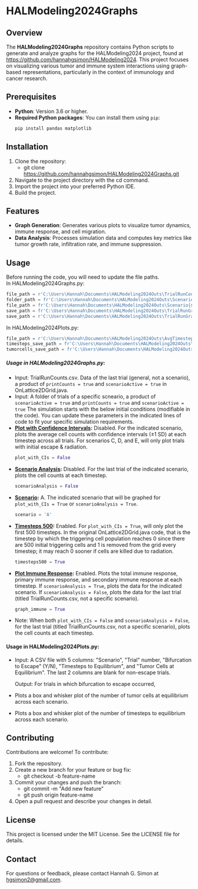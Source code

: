 # HALModeling2024Graphs

## Overview
The **HALModeling2024Graphs** repository contains Python scripts to generate and analyze graphs for the HALModeling2024 project, found at https://github.com/hannahgsimon/HALModeling2024. This project focuses on visualizing various tumor and immune system interactions using graph-based representations, particularly in the context of immunology and cancer research.

## Prerequisites
- **Python**: Version 3.6 or higher.
- **Required Python packages**: You can install them using `pip`:
   ```bash
   pip install pandas matplotlib

## Installation
1. Clone the repository:
    - git clone https://github.com/hannahgsimon/HALModeling2024Graphs.git
2. Navigate to the project directory with the cd command.
3. Import the project into your preferred Python IDE.
4. Build the project.

## Features
- **Graph Generation**: Generates various plots to visualize tumor dynamics, immune response, and cell migration.
- **Data Analysis**: Processes simulation data and computes key metrics like tumor growth rate, infiltration rate, and immune suppression.

## Usage
Before running the code, you will need to update the file paths.  
In HALModeling2024Graphs.py:  
  ```python
  file_path = r'C:\Users\Hannah\Documents\HALModeling2024Outs\TrialRunCounts.csv'
  folder_path = fr'C:\Users\Hannah\Documents\HALModeling2024Outs\Scenario{scenario}\*.csv'
  file_path = fr'C:\Users\Hannah\Documents\HALModeling2024Outs\Scenario{scenario}\*.csv'
  save_path = fr'C:\Users\Hannah\Documents\HALModeling2024Outs\TrialRunGraphScenario{scenario}.png'
  save_path = r'C:\Users\Hannah\Documents\HALModeling2024Outs\TrialRunGraphImmuneResponse.png'
   ```
In HALModeling2024Plots.py:  
  ```python
  file_path = r'C:\Users\Hannah\Documents\HALModeling2024Outs\AvgTimestepstoEscape.csv'
  timesteps_save_path = fr'C:\Users\Hannah\Documents\HALModeling2024Outs\BoxplotTimesteps.png'
  tumorcells_save_path = fr'C:\Users\Hannah\Documents\HALModeling2024Outs\BoxplotTumorCells.png'
  ```
##### Usage in HALModeling2024Graphs.py:
- Input: TrialRunCounts.csv. Data of the last trial (general, not a scenario), a product of `printCounts = true` and `scenarioActive = true` in OnLattice2DGrid.java.
- Input: A folder of trials of a specific scneario, a product of `scenarioActive = true` and `printCounts = true` and `scenarioActive = true`
The simulation starts with the below initial conditions (modifiable in the code). You can update these parameters in the indicated lines of code to fit your specific simulation requirements.
- **<ins>Plot with Confidence Intervals</ins>:** Disabled. For the indicated scenario, plots the average cell counts with confidence intervals (±1 SD) at each timestep across all trials. For scenarios C, D, and E, will only plot trials with initial escape & radiation.
     ```python
    plot_with_CIs = False
     ```
- **<ins>Scenario Analysis</ins>:** Disabled. For the last trial of the indicated scenario, plots the cell counts at each timestep.
     ```python
     scenarioAnalysis = False
     ```
- **<ins>Scenario</ins>:** A. The indicated scenario that will be graphed for `plot_with_CIs = True` or `scenarioAnalysis = True`.
     ```python
    scenario = 'A'
     ```
- **<ins>Timesteps 500</ins>:** Enabled. For `plot_with_CIs = True`, will only plot the first 500 timesteps. In the original OnLattice2DGrid.java code, that is the timestep by which the triggering cell population reaches 0 since there are 500 initial triggering cells and 1 is removed from the grid every timestep; it may reach 0 sooner if cells are killed due to radiation.
     ```python
    timesteps500 = True
     ```
- **<ins>Plot Immune Response</ins>:** Enabled. Plots the total immune response, primary immune response, and secondary immune response at each timestep. If `scenarioAnalysis = True`, plots the data for the indicated scenario. If `scenarioAnalysis = False`, plots the data for the last trial (titled TrialRunCounts.csv, not a specific scenario).
     ```python
    graph_immune = True
     ```
- Note: When both `plot_with_CIs = False` and `scenarioAnalysis = False`, for the last trial (titled TrialRunCounts.csv, not a specific scenario), plots the cell counts at each timestep.
#### Usage in HALModeling2024Plots.py:
- Input: A CSV file with 5 columns: "Scenario", "Trial" number, "Bifurcation to Escape" (Y/N), "Timesteps to Equilibrium", and "Tumor Cells at Equilibrium". The last 2 columns are blank for non-escape trials.

  Output: For trials in which bifurcation to escape occurred,
- Plots a box and whisker plot of the number of tumor cells at equilibrium across each scenario.
- Plots a box and whisker plot of the number of timesteps to equilibrium across each scenario.

## Contributing
Contributions are welcome! To contribute:
1. Fork the repository.
2. Create a new branch for your feature or bug fix:
    - git checkout -b feature-name
3. Commit your changes and push the branch:
    - git commit -m "Add new feature"
    - git push origin feature-name
4. Open a pull request and describe your changes in detail.

## License
This project is licensed under the MIT License. See the LICENSE file for details.

## Contact
For questions or feedback, please contact Hannah G. Simon at hgsimon2@gmail.com.
